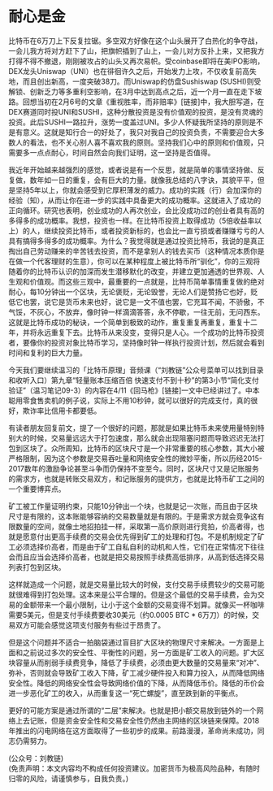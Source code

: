# 耐心是金

比特币在6万刀上下反复拉锯。多空双方好像在这个山头展开了白热化的争夺战，一会儿我方将对方赶下了山，把旗帜插到了山上，一会儿对方反扑上来，又把我方打得不得不撤退，刚刚被攻占的山头又再次易帜。受coinbase即将在美IPO影响，DEX龙头Uniswap（UNI）也在徘徊许久之后，开始发力上攻，不仅收复前高失地，而且创出新高，一度突破38刀。而Uniswap的仿盘Sushiswap (SUSHI)则受解锁、创新乏力等多重利空影响，在3月中达到高点之后，近一个月一直在走下坡路。回想当初在2月6号的文章《重视胜率，而非赔率》[链接]中，我大胆写道，在DEX赛道同时投UNI和SUSHI，这种分散投资是没有价值观的投资，​是没有灵魂的投资。此后SUSHI一路拉升，涨势一度盖过UNI。多少人怀疑我所坚持的原则是不是有意义。这就是知行合一的好处了，我只对我自己的投资负责，不需要迎合大多数人的看法，也不关心别人喜不喜欢我的原则。坚持我们心中的原则和价值观，只需要多一点点耐心，时间自然会向我们证明，这一坚持是否值得。

我近年开始越来越强烈的感觉，或者说是有一个反思，就是简单的事情坚持做、反复做，数年如一日的重复，会有巨大的力量。就像我总结的八字诀，其貌平平，但是坚持5年以上，你就会感受到它厚积薄发的威力。成功的实践（行）会加深你的经验（知），从而让你在进一步的实践中具备更大的成功概率。这就进入了成功的正向循环。研究也表明，创业成功的人再次创业，会比没成功过的创业者具有高的多得多的成功概率。我想，投资也一样。在比特币投资上取得成功（5倍收益率以上）的人，继续投资比特币，或者投资新标的，也会比一直亏损或者赚赚亏亏的人具有搞得多得多的成功概率。为什么？我觉得就是通过投资比特币，我说的是真正掏出自己劳动赚来的辛苦钱去投资，而不是拿别人的钱去买币（这种情况本质你是在做一个代客理财的生意），你可以在某种程度上被比特币所“驯化”，你的三观将随着你的比特币认识的加深而发生潜移默化的改变，并建立更加通透的世界观、人生观和价值观。而这些三观中，最重要的一点就是，比特币简单事情重复做的绝对耐心，每10分钟出一个区块，无论褒贬，无论毁誉，无论人们是赞扬它也好，贬低它也罢，说它是货币未来也好，说它是一文不值也罢，它充耳不闻，不骄傲，不气馁，不灰心，不放弃，像时钟一样滴滴答答，永不停歇，一往无前，无问西东。这就是比特币成功的秘诀，一个简单到极致的动作，重复重复再重复，重复十二年，并将永远重复下去。比特币从来没变，变得只是人心。一个成功的比特币投资者，要像你的投资对象比特币学习，坚持像时钟一样执行投资计划，然后就会看到时间和复利的巨大力量。

今天我们要继续温习的「比特币原理」音频课（“刘教链”公众号菜单可以找到目录和收听入口）第九章“轻量账本压缩百倍 快速支付不到十秒”的第3小节“简化支付验证”（温习笔记09-3）的内容在4/11《回马枪》[链接]一文中已经讲过了。中本聪用零食售卖机的例子说，实际上不用10秒钟，就可以很好的完成支付，真的很好，欺诈率比信用卡都要低。

有读者朋友回复前文，提了一个很好的问题，那就是如果比特币未来使用量特别特别大的时候，交易量远远大于打包速度，那么就会出现阻塞问题而导致迟迟无法打包到区块了。众所周知，比特币的区块尺寸是一个非常重要的核心参数，其大小被严格限制，因为这个参数是交易吞吐量和网络安全性的微妙平衡，所以历经2015-2017数年的激励争论甚至斗争而仍保持不变至今。同时，区块尺寸又是记账服务的需求方，也就是转账交易双方，和记账服务的提供方，也就是比特币矿工之间的一个重要博弈点。

矿工被工作量证明约束，只能10分钟出一个块，也就是记一次账，而且由于区块尺寸是有限的，这本账能够容纳的交易数量就是有限的。于是需求方就会竞争这有限数量的空间，就像土地招拍挂一样，采取第一高价原则进行竞拍，价高者得，也就是愿意付出更高手续费的交易会优先得到矿工的处理和打包。不是机制规定了矿工必须选择价高者，而是由于矿工自私自利的动机和人性，它们在正常情况下往往会而且应当会选择价高者，也就是把交易按照手续费高低排序，从高到低选择交易列表打包到区块。

这样就造成一个问题，就是交易量比较大的时候，支付交易手续费较少的交易可能就很难得到打包处理。这本来是公平合理的。但是这个最低的交易手续费，会为交易的金额带来一个最小限制，让小于这个金额的交易变得不划算。就像买一杯咖啡需要5美元，但是支付手续费要收30美元（约0.0005 BTC * 6万刀）的时候，交易双方可能会感觉这项支付服务有些过于昂贵了。

但是这个问题并不适合一拍脑袋通过盲目扩大区块的物理尺寸来解决。一方面是上面和之前说过多次的安全性、平衡性的问题，另一方面是矿工收入的问题。扩大区块容量从而削弱手续费竞争，降低了手续费，必须由更大数量的交易量来“对冲”、弥补，否则就会导致矿工收入下降，矿工减少硬件投入和算力投入，从而降低网络安全性。降低的网络安全性会导致网络价值的下降，从而降低币价。降低的币价会进一步恶化矿工的收入，从而重复这一“死亡螺旋”，直至跌到新的平衡点。

更好的可能方案是通过所谓的“二层”来解决。也就是把小额交易放到链外的一个网络上去记账，但是资金安全性和交易安全性仍然由主网络的区块链来保障。2018年推出的闪电网络在这方面取得了一些初步的成果。前路漫漫，革命尚未成功，同志仍需努力。

(公众号：刘教链) \
(免责声明：本文内容均不构成任何投资建议。加密货币为极高风险品种，有随时归零的风险，请谨慎参与，自我负责。)
